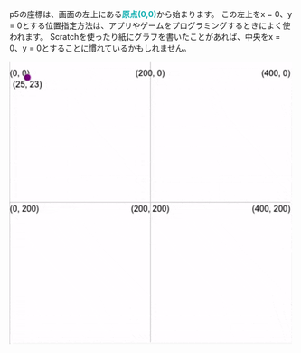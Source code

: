 p5の座標は、画面の左上にある<span style="color: #0faeb0; font-weight: bold;">原点(0,0)</span>から始まります。 この左上をx = 0、y = 0とする位置指定方法は、アプリやゲームをプログラミングするときによく使われます。 Scratchを使ったり紙にグラフを書いたことがあれば、中央をx = 0、y = 0とすることに慣れているかもしれません。

![楕円がキャンバス上を移動する様子を示すアニメーションGIF。 移動するにつれ、現在のx座標とy座標が表示されます。](images/coords_animation.gif)
